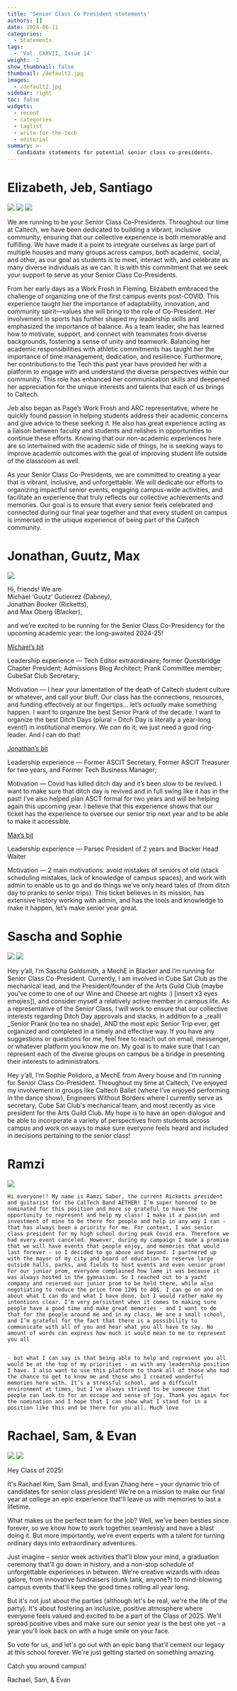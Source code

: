 ```yaml
---
title: 'Senior Class Co President statements'
authors: []
date: 2024-06-11
categories:
  - Statements
tags:
  - 'Vol. CXXVII, Issue 14'
weight: -2
show_thumbnail: false
thumbnail: /default2.jpg
images:
  - /default2.jpg
sidebar: right
toc: false
widgets:
  - recent
  - categories
  - taglist
  - write-for-the-tech
  - editorial
summary: >-
   Candidate statements for potential senior class co-presidents.
---
```


# Elizabeth, Jeb, Santiago

![](/img/2024/jun11/Elizabeth.jpeg)
![](/img/2024/jun11/Jeb.jpeg)
![](/img/2024/jun11/Santiago.jpeg)

We are running to be your Senior Class Co-Presidents. Throughout our time at Caltech, we have been dedicated to building a vibrant, inclusive community, ensuring that our collective experience is both memorable and fulfilling. We have made it a point to integrate ourselves as large part of multiple houses and many groups across campus, both academic, social, and other, as our goal as students is to meet, interact with, and celebrate as many diverse individuals as we can. It is with this commitment that we seek your support to serve as your Senior Class Co-Presidents.

From her early days as a Work Frosh in Fleming, Elizabeth embraced the challenge of organizing one of the first campus events post-COVID. This experience taught her the importance of adaptability, innovation, and community spirit—values she will bring to the role of Co-President. Her involvement in sports has further shaped my leadership skills and emphasized the importance of balance. As a team leader, she has learned how to motivate, support, and connect with teammates from diverse backgrounds, fostering a sense of unity and teamwork. Balancing her academic responsibilities with athletic commitments has taught her the importance of time management, dedication, and resilience. Furthermore, her contributions to the Tech this past year have provided her with a platform to engage with and understand the diverse perspectives within our community. This role has enhanced her communication skills and deepened her appreciation for the unique interests and talents that each of us brings to Caltech.

Jeb also began as Page’s Work Frosh and ARC representative, where he quickly found passion in helping students address their academic concerns and give advice to these seeking it. He also has great experience acting as a liaison between faculty and students and relishes in opportunities to continue these efforts. Knowing that our non-academic experiences here are so intertwined with the academic side of things, he is seeking ways to improve academic outcomes with the goal of improving student life outside of the classroom as well.

As your Senior Class Co-Presidents, we are committed to creating a year that is vibrant, inclusive, and unforgettable. We will dedicate our efforts to organizing impactful senior events, engaging campus-wide activities, and facilitate an experience that truly reflects our collective achievements and memories. Our goal is to ensure that every senior feels celebrated and connected during our final year together and that every student on campus is immersed in the unique experience of being part of the Caltech community.


# Jonathan, Guutz, Max
![](/img/2024/jun11/Jonathan_Guutz_Max.jpg)

Hi, friends! We are  
Michael ‘Guutz’ Gutierrez (Dabney),  
Jonathan Booker (Ricketts),  
and Max Oberg (Blacker),

and we’re excited to be running for the Senior Class Co-Presidency for the upcoming academic year: the long-awaited 2024-25!

<span style="text-decoration:underline;">Michael’s bit</span>

Leadership experience — Tech Editor extraordinaire; former Questbridge Chapter President; Admissions Blog Architect; Prank Committee member; CubeSat Club Secretary;

Motivation — I hear your lamentation of the death of Caltech student culture or whatever, and call your bluff. Our class has the connections, resources, and funding effectively at our fingertips… let’s _actually_ make something happen. I want to organize the best Senior Prank of the decade. I want to organize the best Ditch Days (plural – Ditch Day is literally a year-long event!) in institutional memory. We _can_ do it; we just need a good ring-leader. And _I_ can do that!

<span style="text-decoration:underline;">Jonathan’s bit</span>

Leadership experience — Former ASCIT Secretary, Former ASCIT Treasurer for two years, and Former Tech Business Manager;

Motivation — Covid has killed ditch day and it’s been slow to be revived. I want to make sure that ditch day is revived and in full swing like it has in the past! I’ve also helped plan ASCT formal for two years and will be helping again this upcoming year. I believe that this experience shows that our ticket has the experience to oversee our senior trip next year and to be able to make it accessible.

<span style="text-decoration:underline;">Max’s bit</span>

Leadership experience — Parsec President of 2 years and Blacker Head Waiter

Motivation — 2 main motivations: avoid mistakes of seniors of old (stack scheduling mistakes, lack of knowledge of campus spaces), and work with admin to enable us to go and do things we’ve only heard tales of (from ditch day to pranks to senior trips). This ticket believes in its mission, has extensive history working with admin, and has the tools and knowledge to make it happen, let’s make senior year great.

# Sascha and Sophie
![](/img/2024/jun11/Sascha.jpeg)
![](/img/2024/jun11/Sophie.jpeg)

Hey y’all, I’m Sascha Goldsmith, a MechE in Blacker and I’m running for Senior Class Co-President. Currently, I am involved in Cube Sat Club as the mechanical lead, and the President/founder of the Arts Guild Club (maybe you’ve come to one of our Wine and Cheese art nights :) [insert x3 eyes emojies]), and consider myself a relatively active member in campus life. As a representative of the Senior Class, I will work to ensure that our collective interests regarding Ditch Day approvals and stacks, in addition to a _realll _Senior Prank (no tea no shade), AND the most epic Senior Trip ever, get organized and completed in a timely and effective way. If you have any suggestions or questions for me, feel free to reach out on email, messenger, or whatever platform you know me on. My goal is to make sure that I can represent each of the diverse groups on campus be a bridge in presenting their interests to administrators.

Hey y’all, I’m Sophie Polidoro, a MechE from Avery house and I’m running for Senior Class Co-President. Throughout my time at Caltech, I’ve enjoyed my involvement in groups like Caltech Ballet (where I’ve enjoyed performing in the dance show), Engineers Without Borders where I currently serve as secretary, Cube Sat Club's mechanical team, and most recently as vice president for the Arts Guild Club. My hope is to have an open dialogue and be able to incorporate a variety of perspectives from students across campus and work on ways to make sure everyone feels heard and included in decisions pertaining to the senior class!


# Ramzi
![](/img/2024/jun11/Ramzi.jpeg)

    Hi everyone!! My name is Ramzi Saber, the current Ricketts president and guitarist for the CalTech Band AETHER! I’m super honored to be nominated for this position and more so grateful to have the opportunity to represent and help my class! I make it a passion and investment of mine to be there for people and help in any way I can - that has always been a priority for me. For context, I was senior class president for my high school during peak Covid era. Therefore we had every event canceled. However, during my campaign I made a promise that we will have events that people enjoy, and memories that would last forever - so I decided to go above and beyond. I partnered up with the mayor of my city and board of education to reserve large outside halls, parks, and fields to host events and even senior prom! For our junior prom, everyone complained how lame it was because it was always hosted in the gymnasium. So I reached out to a yacht company and reserved our junior prom to be held there, while also negotiating to reduce the price from 120$ to 40$. I can go on and on about what I can do and what I have done, but I would rather make my intentions clear. I’m very persistent when it comes to making sure people have a good time and make great memories - and I want to do that for the people around me and in my class. We are a small school, and I’m grateful for the fact that there is a possibility to communicate with all of you and hear what you all have to say. No amount of words can express how much it would mean to me to represent you all


    - but what I can say is that being able to help and represent you all would be at the top of my priorities - as with any leadership position I have. I also want to use this platform to thank all of those who had the chance to get to know me and those who I created wonderful memories here with. It’s a stressful school, and a difficult environment at times, but I’ve always strived to be someone that people can look to for an escape and sense of joy. Thank you again for the nomination and I hope that I can show what I stand for in a position like this and be there for you all. Much love

# Rachael, Sam, & Evan

![](/img/2024/jun11/racheal.png)
![](/img/2024/jun11/sam-evan.jpg)

Hey Class of 2025!

It's Rachael Kim, Sam Small, and Evan Zhang here – your dynamic trio of candidates for senior class president! We're on a mission to make our final year at college an epic experience that'll leave us with memories to last a lifetime.

What makes us the perfect team for the job? Well, we've been besties since forever, so we know how to work together seamlessly and have a blast doing it. But more importantly, we're event experts with a talent for turning ordinary days into extraordinary adventures.

Just imagine – senior week activities that'll blow your mind, a graduation ceremony that'll go down in history, and a non-stop schedule of unforgettable experiences in between. We're creative wizards with ideas galore, from innovative fundraisers (dunk tank, anyone?) to mind-blowing campus events that'll keep the good times rolling all year long.

But it's not just about the parties (although let's be real, we're the life of the party). It's about fostering an inclusive, positive atmosphere where everyone feels valued and excited to be a part of the Class of 2025. We'll spread positive vibes and make sure our senior year is the best one yet – a year you'll look back on with a huge smile on your face.

So vote for us, and let's go out with an epic bang that'll cement our legacy at this school forever. We're just getting started on something amazing.

Catch you around campus!

Rachael, Sam, & Evan
